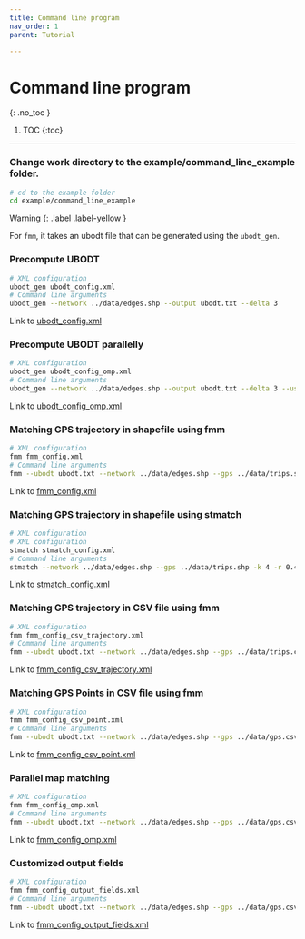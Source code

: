 ```yaml
---
title: Command line program
nav_order: 1
parent: Tutorial

---
```


# Command line program
{: .no_toc }

1. TOC
{:toc}

---

### Change work directory to the example/command_line_example folder.

```bash
# cd to the example folder
cd example/command_line_example
```

Warning
{: .label .label-yellow }

For `fmm`, it takes an ubodt file that can be generated using the `ubodt_gen`.

### Precompute UBODT

  ```bash
  # XML configuration
  ubodt_gen ubodt_config.xml
  # Command line arguments
  ubodt_gen --network ../data/edges.shp --output ubodt.txt --delta 3
  ```

  Link to [ubodt_config.xml](https://github.com/cyang-kth/fmm/blob/master/example/command_line_example/ubodt_config.xml)

### Precompute UBODT parallelly

  ```bash
  # XML configuration
  ubodt_gen ubodt_config_omp.xml
  # Command line arguments
  ubodt_gen --network ../data/edges.shp --output ubodt.txt --delta 3 --use_omp
  ```

  Link to [ubodt_config_omp.xml](https://github.com/cyang-kth/fmm/blob/master/example/command_line_example/ubodt_config_omp.xml)

### Matching GPS trajectory in shapefile using fmm

  ```bash
  # XML configuration
  fmm fmm_config.xml
  # Command line arguments
  fmm --ubodt ubodt.txt --network ../data/edges.shp --gps ../data/trips.shp -k 4 -r 0.4 -e 0.5 --output mr.txt
  ```

  Link to [fmm_config.xml](https://github.com/cyang-kth/fmm/blob/master/example/command_line_example/fmm_config.xml)

### Matching GPS trajectory in shapefile using stmatch

  ```bash
  # XML configuration
  # XML configuration
  stmatch stmatch_config.xml
  # Command line arguments
  stmatch --network ../data/edges.shp --gps ../data/trips.shp -k 4 -r 0.4 -e 0.5 --output mr.txt
  ```

  Link to [stmatch_config.xml](https://github.com/cyang-kth/fmm/blob/master/example/command_line_example/stmatch_config.xml)

### Matching GPS trajectory in CSV file using fmm

  ```bash
  # XML configuration
  fmm fmm_config_csv_trajectory.xml
  # Command line arguments
  fmm --ubodt ubodt.txt --network ../data/edges.shp --gps ../data/trips.csv -k 4 -r 0.4 -e 0.5 --output mr.txt
  ```

  Link to [fmm_config_csv_trajectory.xml](https://github.com/cyang-kth/fmm/blob/master/example/command_line_example/fmm_config_csv_trajectory.xml)

### Matching GPS Points in CSV file using fmm  

  ```bash
  # XML configuration
  fmm fmm_config_csv_point.xml
  # Command line arguments
  fmm --ubodt ubodt.txt --network ../data/edges.shp --gps ../data/gps.csv --gps_point -k 4 -r 0.4 -e 0.5 --output mr.txt
  ```

  Link to [fmm_config_csv_point.xml](https://github.com/cyang-kth/fmm/blob/master/example/command_line_example/fmm_config_csv_point.xml)

### Parallel map matching

  ```bash
  # XML configuration
  fmm fmm_config_omp.xml
  # Command line arguments
  fmm --ubodt ubodt.txt --network ../data/edges.shp --gps ../data/gps.csv --gps_point -k 4 -r 0.4 -e 0.5 --output mr.txt --use_omp
  ```

  Link to [fmm_config_omp.xml](https://github.com/cyang-kth/fmm/blob/master/example/command_line_example/fmm_config_omp.xml)

### Customized output fields

  ```bash
  # XML configuration
  fmm fmm_config_output_fields.xml
  # Command line arguments
  fmm --ubodt ubodt.txt --network ../data/edges.shp --gps ../data/gps.csv --gps_point -k 4 -r 0.4 -e 0.5 --output mr.txt --output_fields opath,cpath,mgeom,tpath,spdist
  ```

  Link to [fmm_config_output_fields.xml](https://github.com/cyang-kth/fmm/blob/master/example/command_line_example/fmm_config_output_fields.xml)

